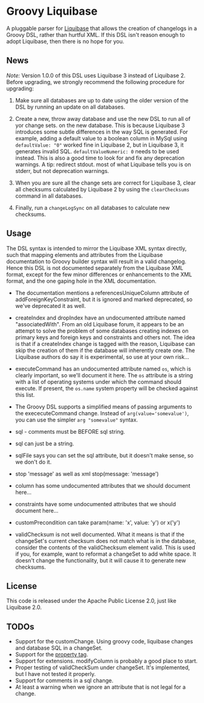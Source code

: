 # Groovy Liquibase
A pluggable parser for [Liquibase](http://liquibase.org) that allows the
creation of changelogs in a Groovy DSL, rather than hurtful XML. If this DSL
isn't reason enough to adopt Liquibase, then there is no hope for you.

## News
*Note:* Version 1.0.0 of this DSL uses Liquibase 3 instead of Liquibase 2.
Before upgrading, we strongly recommend the following procedure for upgrading:

 1. Make sure all databases are up to date using the older version of the
    DSL by running an update on all databases.

 2. Create a new, throw away database and use the new DSL to run all of yor
    change sets. on the new database.  This is because Liquibase 3 introduces
    some subtle differences in the way SQL is generated.  For example, adding a
    default value to a boolean column in MySql using ```defaultValue: "0"```
    worked fine in Liquibase 2, but in Liquibase 3, it generates invalid SQL.
    ```defaultValueNumeric: 0``` needs to be used instead.  This is also a good
    time to look for and fix any deprecation warnings.  A tip: redirect stdout.
    most of what Liquibase tells you is on stderr, but not deprecation warnings.
 3. When you are sure all the change sets are correct for Liquibase 3, clear
    all checksums calculated by Liquibase 2 by using the ```clearChecksums```
    command in all databases.

 4. Finally, run a ```changeLogSync``` on all databases to calculate new
    checksums.

## Usage
The DSL syntax is intended to mirror the Liquibase XML syntax directly, such
that mapping elements and attributes from the Liquibase documentation to Groovy
builder syntax will result in a valid changelog. Hence this DSL is not
documented separately from the Liquibase XML format, except for the few minor
differences or enhancements to the XML format, and the one gaping hole in the
XML documentation.

- The documentation mentions a referencesUniqueColumn attribute of
  addForeignKeyConstraint, but it is ignored and marked deprecated, so we've
  deprecated it as well.
- createIndex and dropIndex have an undocumented attribute named "associatedWith".
  From an old Liquibase forum, it appears to be an attempt to solve the problem
  of some databases creating indexes on primary keys and foreign keys and
  constraints and others not.  The idea is that if a createIndex change is
  tagged with the reason, Liquibase can skip the creation of them if the
  database will inherently create one.  The Liquibase authors do say it is
  experimental, so use at your own risk...
- executeCommand has an undocumented attribute named ```os```, which is clearly
  important, so we'll document it here.  The ```os``` attribute is a string with
  a list of operating systems under which the command should execute.  If
  present, the ```os.name``` system property will be checked against this list.
- The Groovy DSL supports a simplified means of passing arguments to the
  exececuteCommand change.  Instead of ```arg(value='somevalue')```, you can use
  the simpler ```arg "somevalue"``` syntax.


- sql - comments must be BEFORE sql string.
- sql can just be a string.
- sqlFile says you can set the sql attribute, but it doesn't make sense, so
    we don't do it.
- stop 'message'  as well as xml stop(message: 'message')
- column has some undocumented attributes that we should document here...
- constraints have some undocumented attributes that we should document here...
- customPrecondition can take param(name: 'x', value: 'y') or x('y')
- validChecksum is not well documented.  What it means is that if the changeSet's
  current checksum does not match what is in the database, consider the contents
  of the validChecksum element valid.  This is used if you, for example, want
  to reformat a changeSet to add white space.  It doesn't change the functionality,
  but it will cause it to generate new checksums.

## License
This code is released under the Apache Public License 2.0, just like Liquibase 2.0.

## TODOs

 * Support for the customChange. Using groovy code, liquibase changes and database SQL in a changeSet.
 * Support for the [property tag](http://www.liquibase.org/manual/changelog_parameters).
 * Support for extensions. modifyColumn is probably a good place to start.
 * Proper testing of validCheckSum under changeSet. It's implemented, but I have not tested it properly.
 * Support for comments in a sql change.
 * At least a warning when we ignore an attribute that is not legal for a change.
